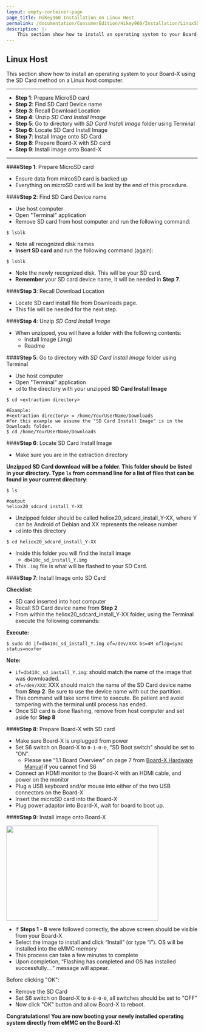 ```yaml
---
layout: empty-container-page
page_title: HiKey960 Installation on Linux Host
permalink: /documentation/ConsumerEdition/Hikey960/Installation/LinuxSD.md/
description: |-
    This section show how to install an operating system to your Board-X using the SD Card method on a Linux host computer.
---
```

## Linux Host

This section show how to install an operating system to your Board-X using the SD Card method on a Linux host computer.
***

- **Step 1**: Prepare MicroSD card
- **Step 2**: Find SD Card Device name
- **Step 3**: Recall Download Location
- **Step 4**: Unzip _SD Card Install Image_
- **Step 5**: Go to directory with _SD Card Install Image_ folder using Terminal
- **Step 6**: Locate SD Card Install Image
- **Step 7**: Install Image onto SD Card
- **Step 8**: Prepare Board-X with SD card
- **Step 9**: Install image onto Board-X

***

####**Step 1**: Prepare MicroSD card

- Ensure data from mircoSD card is backed up
- Everything on microSD card will be lost by the end of this procedure.

####**Step 2**: Find SD Card Device name

- Use host computer
- Open "Terminal" application
- Remove SD card from host computer and run the following command:
```shell
$ lsblk
```
- Note all recognized disk names
- **Insert SD card** and run the following command (again):
```shell
$ lsblk
```
- Note the newly recognized disk. This will be your SD card.
- **Remember** your SD card device name, it will be needed in **Step 7**.

####**Step 3**: Recall Download Location

- Locate SD card install file from Downloads page.
- This file will be needed for the next step.

####**Step 4**: Unzip _SD Card Install Image_

- When unzipped, you will have a folder with the following contents:
   - Install Image (.img)
   - Readme

####**Step 5**: Go to directory with _SD Card Install Image_ folder using Terminal

- Use host computer
- Open "Terminal" application
- `cd` to the directory with your unzipped **SD Card Install Image**

```shell
$ cd <extraction directory>

#Example:
#<extraction directory> = /home/YourUserName/Downloads
#For this example we assume the "SD Card Install Image" is in the Downloads folder.
$ cd /home/YourUserName/Downloads
```

####**Step 6**: Locate SD Card Install Image

- Make sure you are in the extraction directory

**Unzipped SD Card download will be a folder. This folder should be listed in your directory. Type `ls` from command line for a list of files that can be found in your current directory**:

```shell
$ ls

#output
heliox20_sdcard_install_Y-XX
```

- Unzipped folder should be called heliox20_sdcard_install_Y-XX, where Y can be Android of Debian and XX represents the release number
- `cd` into this directory

```shell
$ cd heliox20_sdcard_install_Y-XX
```

- Inside this folder you will find the install image
   - `db410c_sd_install_Y.img`
- This `.img` file is what will be flashed to your SD Card.

####**Step 7**: Install Image onto SD Card

**Checklist:**

- SD card inserted into host computer
- Recall SD Card device name from **Step 2**
- From within the heliox20_sdcard_install_Y-XX folder, using the Terminal execute the following commands:

**Execute:**

```shell
$ sudo dd if=db410c_sd_install_Y.img of=/dev/XXX bs=4M oflag=sync status=noxfer
```

**Note:**

- `if=db410c_sd_install_Y.img`: should match the name of the image that was downloaded.
- `of=/dev/XXX`: XXX should match the name of the SD Card device name from **Step 2**. Be sure to use the device name with out the partition.
- This command will take some time to execute. Be patient and avoid tampering with the terminal until process has ended.
- Once SD card is done flashing, remove from host computer and set aside for **Step 8**

####**Step 8**: Prepare Board-X with SD card

- Make sure Board-X is unplugged from power
- Set S6 switch on Board-X to `0-1-0-0`, "SD Boot switch" should be set to "ON".
   - Please see "1.1 Board Overview" on page 7 from [Board-X Hardware Manual]() if you cannot find S6
- Connect an HDMI monitor to the Board-X with an HDMI cable, and power on the monitor
- Plug a USB keyboard and/or mouse into either of the two USB connectors on the Board-X
- Insert the microSD card into the Board-X
- Plug power adaptor into Board-X, wait for board to boot up.

####**Step 9**: Install image onto Board-X

<img src="http://i.imgur.com/F18wlgU.png" data-canonical-src="http://i.imgur.com/F18wlgU.png" width="400" height="250"/>

- If **Steps 1 - 8** were followed correctly, the above screen should be visible from your Board-X
- Select the image to install and click “Install” (or type “i”). OS will be installed into the eMMC memory
- This process can take a few minutes to complete
- Upon completion, “Flashing has completed and OS has installed successfully....” message will appear.

Before clicking "OK":

- Remove the SD Card
- Set S6 switch on Board-X to `0-0-0-0`, all switches should be set to "OFF"
- Now click "OK" button and allow Board-X to reboot.

**Congratulations! You are now booting your newly installed operating system directly from eMMC on the Board-X!**
